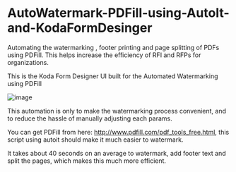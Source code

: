 # AutoWatermark-PDFill-using-AutoIt-and-KodaFormDesinger
Automating the watermarking , footer printing and page splitting of PDFs using PDFill. This helps increase the efficiency of RFI and RFPs for organizations.


This is the Koda Form Designer UI built for the Automated Watermarking using PDFill


![image](https://user-images.githubusercontent.com/88423149/164878082-9f0a0428-1483-4011-b218-dadb9170f0c6.png)


This automation is only to make the watermarking process convenient, and to reduce the hassle of manually adjusting each params.


You can get PDFill from here: http://www.pdfill.com/pdf_tools_free.html, this script using autoit should make it much easier to watermark.

It takes about 40 seconds on an average to watermark, add footer text and split the pages, which makes this much more efficient.
